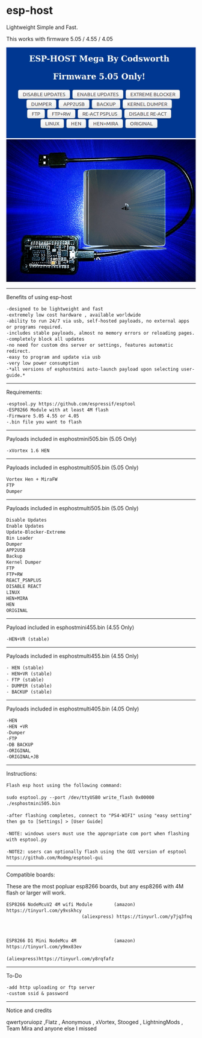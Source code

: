 # esp-host

Lightweight Simple and Fast.

This works with firmware 5.05 / 4.55 / 4.05

![alt tag](https://raw.githubusercontent.com/Codworth/esp-host/master/esp505mega.jpg)
![alt tag](https://raw.githubusercontent.com/Codworth/esp-host/master/esphost.jpg)



   -------------------------------------------------------------------------------
Benefits of using esp-host

    -designed to be lightweight and fast
    -extremely low cost hardware , available worldwide
    -ability to run 24/7 via usb, self-hosted payloads, no external apps or programs required.
    -includes stable payloads, almost no memory errors or reloading pages.
    -completely block all updates
    -no need for custom dns server or settings, features automatic redirect.
    -easy to program and update via usb
    -very low power consumption
    -*all versions of esphostmini auto-launch payload upon selecting user-guide.*

   -------------------------------------------------------------------------------
   Requirements:

    -esptool.py https://github.com/espressif/esptool 
    -ESP8266 Module with at least 4M flash
    -Firmware 5.05 4.55 or 4.05 
    -.bin file you want to flash
   -------------------------------------------------------------------------------
   
   Payloads included in esphostmini505.bin (5.05 Only)
   
    -xVortex 1.6 HEN
    
   -------------------------------------------------------------------------------
   Payloads included in esphostmulti505.bin (5.05 Only)
   
    Vortex Hen + MiraFW
    FTP  
    Dumper

   -------------------------------------------------------------------------------
   
   Payloads included in esphostmulti505.bin (5.05 Only)
   
    Disable Updates
    Enable Updates
    Update-Blocker-Extreme
    Bin Loader
    Dumper
    APP2USB
    Backup
    Kernel Dumper
    FTP
    FTP+RW
    REACT_PSNPLUS
    DISABLE REACT
    LINUX
    HEN+MIRA
    HEN
    ORIGINAL
    
   -------------------------------------------------------------------------------
   
   Payload included in esphostmini455.bin (4.55 Only)
   
    -HEN+VR (stable)
    
   -------------------------------------------------------------------------------
   
   Payloads included in esphostmulti455.bin (4.55 Only)
   
    - HEN (stable)
    - HEN+VR (stable)
    - FTP (stable)
    - DUMPER (stable)
    - BACKUP (stable)
    
   -------------------------------------------------------------------------------
   Payloads included in esphostmulti405.bin (4.05 Only)
   
    -HEN
    -HEN +VR
    -Dumper
    -FTP
    -DB BACKUP
    -ORIGINAL
    -ORIGINAL+JB
   -------------------------------------------------------------------------------

Instructions:

    Flash esp host using the following command:
    
    sudo esptool.py --port /dev/ttyUSB0 write_flash 0x00000 ./esphostmini505.bin

    -after flashing completes, connect to "PS4-WIFI" using "easy setting" then go to [Settings] > [User Guide]
    
    -NOTE: windows users must use the appropriate com port when flashing with esptool.py
    
    -NOTE2: users can optionally flash using the GUI version of esptool  https://github.com/Rodmg/esptool-gui
    
   -------------------------------------------------------------------------------
    
Compatible boards:

These are the most popluar esp8266 boards, but any esp8266 with 4M flash or larger will work.

    ESP8266 NodeMcuV2 4M wifi Module        (amazon) https://tinyurl.com/y9xskhcy
    			                (aliexpress) https://tinyurl.com/y7jq3fnq
                                
   
                                     
    ESP8266 D1 Mini NodeMcu 4M              (amazon) https://tinyurl.com/y9mx83ev
                                            (aliexpress)https://tinyurl.com/y8rqfafz
                               
   
   -------------------------------------------------------------------------------                            
   To-Do
    
    -add http uploading or ftp server
    -custom ssid & password
    

   -------------------------------------------------------------------------------
   Notice and credits
    
   qwertyoruiopz ,Flatz , Anonymous , xVortex, Stooged ,  LightningMods , Team Mira and anyone else I missed
   
    

